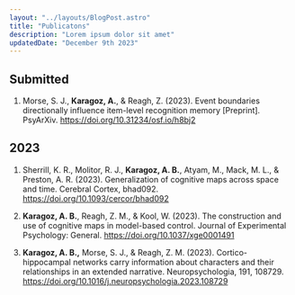 ```yaml
---
layout: "../layouts/BlogPost.astro"
title: "Publicatons"
description: "Lorem ipsum dolor sit amet"
updatedDate: "December 9th 2023"
---
```


## Submitted

1. Morse, S. J., **Karagoz, A.**, & Reagh, Z. (2023). Event boundaries directionally influence item-level recognition memory [Preprint]. PsyArXiv. https://doi.org/10.31234/osf.io/h8bj2

## 2023

1. Sherrill, K. R., Molitor, R. J., **Karagoz, A. B.**, Atyam, M., Mack, M. L., & Preston, A. R. (2023). Generalization of cognitive maps across space and time. Cerebral Cortex, bhad092. https://doi.org/10.1093/cercor/bhad092

2. **Karagoz, A. B.**, Reagh, Z. M., & Kool, W. (2023). The construction and use of cognitive maps in model-based control. Journal of Experimental Psychology: General. https://doi.org/10.1037/xge0001491

3. **Karagoz, A. B.,** Morse, S. J., & Reagh, Z. M. (2023). Cortico-hippocampal networks carry information about characters and their relationships in an extended narrative. Neuropsychologia, 191, 108729. https://doi.org/10.1016/j.neuropsychologia.2023.108729
